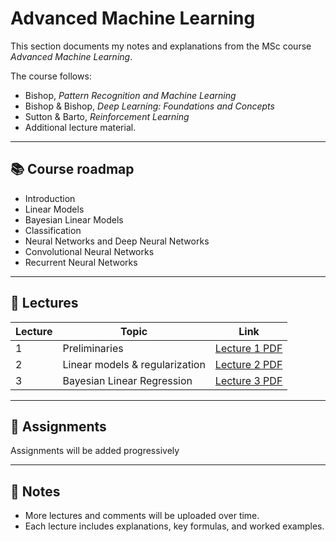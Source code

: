 # Advanced Machine Learning

This section documents my notes and explanations from the MSc course *Advanced Machine Learning*.  

The course follows:

- Bishop, *Pattern Recognition and Machine Learning*  
- Bishop & Bishop, *Deep Learning: Foundations and Concepts*  
- Sutton & Barto, *Reinforcement Learning*  
- Additional lecture material.

---

## 📚  Course roadmap

- Introduction  
- Linear Models  
- Bayesian Linear Models  
- Classification  
- Neural Networks and Deep Neural Networks  
- Convolutional Neural Networks  
- Recurrent Neural Networks  

---

## 📖 Lectures

| Lecture | Topic                          | Link                                                       |
|---------|--------------------------------|------------------------------------------------------------|
| 1       | Preliminaries                  | [Lecture 1 PDF](lectures/lecture01/lecture01.pdf)          |
| 2       | Linear models & regularization | [Lecture 2 PDF](lectures/lecture02/lecture02.pdf)          |
| 3       | Bayesian Linear Regression     | [Lecture 3 PDF](lectures/lecture03/lecture03.pdf)          |   

---
 
## 📝 Assignments

Assignments will be added progressively

---

## 🔮 Notes
- More lectures and comments will be uploaded over time.  
- Each lecture includes explanations, key formulas, and worked examples.

